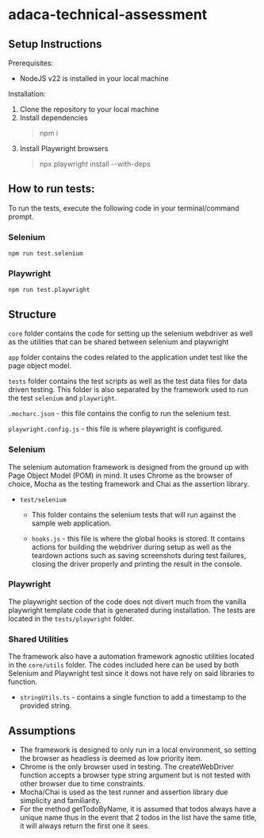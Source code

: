 # adaca-technical-assessment

## Setup Instructions

Prerequisites:
- NodeJS v22 is installed in your local machine

Installation:
1. Clone the repository to your local machine
2. Install dependencies
    > npm i
3. Install Playwright browsers
    > npx playwright install --with-deps

## How to run tests:

To run the tests, execute the following code in your terminal/command prompt.

### Selenium
```
npm run test.selenium
```

### Playwright
```
npm run test.playwright
```

## Structure

`core` folder contains the code for setting up the selenium webdriver as well as the utilities that can be shared between selenium and playwright

`app` folder contains the codes related to the application undet test like the page object model.

`tests` folder contains the test scripts as well as the test data files for data driven testing. This folder is also separated by the framework used to run the test `selenium` and `playwright`.

`.mocharc.json` - this file contains the config to run the selenium test.

`playwright.config.js` - this file is where playwright is configured.

### Selenium

The selenium automation framework is designed from the ground up with Page Object Model (POM) in mind. It uses Chrome as the browser of choice, Mocha as the testing framework and Chai as the assertion library.

- `test/selenium`
    - This folder contains the selenium tests that will run against the sample web application.

    - `hooks.js` - this file is where the global hooks is stored. It contains actions for building the webdriver during setup as well as the teardown actions such as saving screenshots during test failures, closing the driver properly and printing the result in the console.

### Playwright

The playwright section of the code does not divert much from the vanilla playwright template code that is generated during installation. The tests are located in the `tests/playwright` folder.

### Shared Utilities

The framework also have a automation framework agnostic utilities located in the `core/utils` folder. The codes included here can be used by both Selenium and Playwright test since it dows not have rely on said libraries to function.

- `stringUtils.ts` - contains a single function to add a timestamp to the provided string.

## Assumptions

- The framework is designed to only run in a local environment, so setting the browser as headless is deemed as low priority item.
- Chrome is the only browser used in testing. The createWebDriver function accepts a browser type string argument but is not tested with other browser due to time constraints.
- Mocha/Chai is used as the test runner and assertion library due simplicity and familiarity.
- For the method getTodoByName, it is assumed that todos always have a unique name thus in the event that 2 todos in the list have the same title, it will always return the first one it sees.
